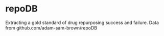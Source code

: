 # repoDB
Extracting a gold standard of drug repurposing success and failure. Data from github.com/adam-sam-brown/repoDB
